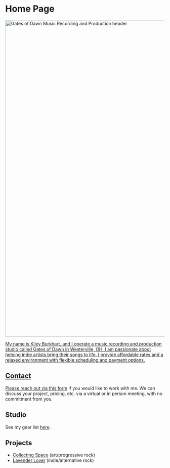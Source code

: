 # Home Page

<a href="https://i.imgur.com/2X78rDp.jpeg"><img src="https://i.imgur.com/2X78rDp.jpeg" style="width: 1000px; max-width: 100%; height: auto" title="Gates of Dawn Music Recording and Production header" />

My name is Kiley Burkhart, and I operate a music recording and production studio called Gates of Dawn in Westerville, OH. I am passionate about helping indie artists bring their songs to life. I provide affordable rates and a relaxed environment with flexible scheduling and payment options.

## Contact
Please reach out via this [form](https://forms.gle/8vqS33juHe4fUass7) if you would like to work with me. We can discuss your project, pricing, etc. via a virtual or in person meeting, with no commitment from you.

## Studio
See my gear list [here](./STUDIO.md).

## Projects
- [Collecting Space](https://hyperfollow.com/collectingspace) (art/progressive rock)
- [Lavender Lover](https://hyperfollow.com/lavenderlover) (indie/alternative rock)
